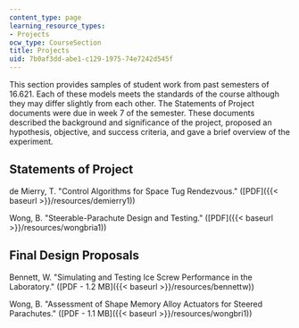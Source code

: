 ```yaml
---
content_type: page
learning_resource_types:
- Projects
ocw_type: CourseSection
title: Projects
uid: 7b0af3dd-abe1-c129-1975-74e7242d545f
---
```


This section provides samples of student work from past semesters of 16.621. Each of these models meets the standards of the course although they may differ slightly from each other. The Statements of Project documents were due in week 7 of the semester. These documents described the background and significance of the project, proposed an hypothesis, objective, and success criteria, and gave a brief overview of the experiment.

Statements of Project
---------------------

de Mierry, T. "Control Algorithms for Space Tug Rendezvous." ([PDF]({{< baseurl >}}/resources/demierry1))

Wong, B. "Steerable-Parachute Design and Testing." ([PDF]({{< baseurl >}}/resources/wongbria1))

Final Design Proposals
----------------------

Bennett, W. "Simulating and Testing Ice Screw Performance in the Laboratory." ([PDF - 1.2 MB]({{< baseurl >}}/resources/bennettw))

Wong, B. "Assessment of Shape Memory Alloy Actuators for Steered Parachutes." ([PDF - 1.1 MB]({{< baseurl >}}/resources/wongbri1))